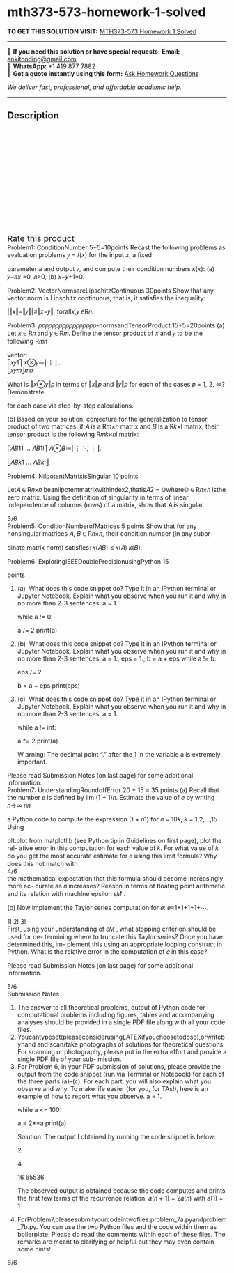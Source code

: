 # mth373-573-homework-1-solved
**TO GET THIS SOLUTION VISIT:** [MTH373-573 Homework 1 Solved](https://www.ankitcodinghub.com/product/mth373-573-homework-1-solved/)


---

📩 **If you need this solution or have special requests:** **Email:** ankitcoding@gmail.com  
📱 **WhatsApp:** +1 419 877 7882  
📄 **Get a quote instantly using this form:** [Ask Homework Questions](https://www.ankitcodinghub.com/services/ask-homework-questions/)

*We deliver fast, professional, and affordable academic help.*

---

<h2>Description</h2>



<div class="kk-star-ratings kksr-auto kksr-align-center kksr-valign-top" data-payload="{&quot;align&quot;:&quot;center&quot;,&quot;id&quot;:&quot;97985&quot;,&quot;slug&quot;:&quot;default&quot;,&quot;valign&quot;:&quot;top&quot;,&quot;ignore&quot;:&quot;&quot;,&quot;reference&quot;:&quot;auto&quot;,&quot;class&quot;:&quot;&quot;,&quot;count&quot;:&quot;0&quot;,&quot;legendonly&quot;:&quot;&quot;,&quot;readonly&quot;:&quot;&quot;,&quot;score&quot;:&quot;0&quot;,&quot;starsonly&quot;:&quot;&quot;,&quot;best&quot;:&quot;5&quot;,&quot;gap&quot;:&quot;4&quot;,&quot;greet&quot;:&quot;Rate this product&quot;,&quot;legend&quot;:&quot;0\/5 - (0 votes)&quot;,&quot;size&quot;:&quot;24&quot;,&quot;title&quot;:&quot;MTH373-573 Homework 1 Solved&quot;,&quot;width&quot;:&quot;0&quot;,&quot;_legend&quot;:&quot;{score}\/{best} - ({count} {votes})&quot;,&quot;font_factor&quot;:&quot;1.25&quot;}">

<div class="kksr-stars">

<div class="kksr-stars-inactive">
            <div class="kksr-star" data-star="1" style="padding-right: 4px">


<div class="kksr-icon" style="width: 24px; height: 24px;"></div>
        </div>
            <div class="kksr-star" data-star="2" style="padding-right: 4px">


<div class="kksr-icon" style="width: 24px; height: 24px;"></div>
        </div>
            <div class="kksr-star" data-star="3" style="padding-right: 4px">


<div class="kksr-icon" style="width: 24px; height: 24px;"></div>
        </div>
            <div class="kksr-star" data-star="4" style="padding-right: 4px">


<div class="kksr-icon" style="width: 24px; height: 24px;"></div>
        </div>
            <div class="kksr-star" data-star="5" style="padding-right: 4px">


<div class="kksr-icon" style="width: 24px; height: 24px;"></div>
        </div>
    </div>

<div class="kksr-stars-active" style="width: 0px;">
            <div class="kksr-star" style="padding-right: 4px">


<div class="kksr-icon" style="width: 24px; height: 24px;"></div>
        </div>
            <div class="kksr-star" style="padding-right: 4px">


<div class="kksr-icon" style="width: 24px; height: 24px;"></div>
        </div>
            <div class="kksr-star" style="padding-right: 4px">


<div class="kksr-icon" style="width: 24px; height: 24px;"></div>
        </div>
            <div class="kksr-star" style="padding-right: 4px">


<div class="kksr-icon" style="width: 24px; height: 24px;"></div>
        </div>
            <div class="kksr-star" style="padding-right: 4px">


<div class="kksr-icon" style="width: 24px; height: 24px;"></div>
        </div>
    </div>
</div>


<div class="kksr-legend" style="font-size: 19.2px;">
            <span class="kksr-muted">Rate this product</span>
    </div>
    </div>
<div class="page" title="Page 3">
<div class="layoutArea">
<div class="column">
Problem1: ConditionNumber 5+5=10points Recast the following problems as evaluation problems 𝑦 = 𝑓(𝑥) for the input 𝑥, a fixed

parameter 𝑎 and output 𝑦, and compute their condition numbers 𝜅(𝑥): (a) 𝑦−𝑎𝑥 =0, 𝑎&gt;0, (b) 𝑥−𝑦+1=0.

Problem2: VectorNormsareLipschitzContinuous 30points Show that any vector norm is Lipschitz continuous, that is, it satisfies the inequality:

|‖𝑥‖−‖𝑦‖|≤‖𝑥−𝑦‖, forall𝑥,𝑦 ∈R𝑛.

Problem3: 𝑝𝑝𝑝𝑝𝑝𝑝𝑝𝑝𝑝𝑝𝑝𝑝𝑝𝑝𝑝𝑝𝑝-normsandTensorProduct 15+5=20points (a) Let 𝑥 ∈ R𝑛 and 𝑦 ∈ R𝑚. Define the tensor product of 𝑥 and 𝑦 to be the following R𝑚𝑛

</div>
</div>
<div class="layoutArea">
<div class="column">
vector:

</div>
<div class="column">
⎡𝑥𝑦1⎤ 𝑥⊗𝑦≔⎢⋮⎥ .

</div>
</div>
<div class="layoutArea">
<div class="column">
⎣𝑥𝑦𝑚⎦𝑚𝑛

What is ‖𝑥⊗𝑦‖𝑝 in terms of ‖𝑥‖𝑝 and ‖𝑦‖𝑝 for each of the cases 𝑝 = 1, 2, ∞? Demonstrate

for each case via step-by-step calculations.

(b) Based on your solution, conjecture for the generalization to tensor product of two matrices: if 𝐴 is a R𝑚×𝑛 matrix and 𝐵 is a R𝑘×l matrix, their tensor product is the following R𝑚𝑘×𝑛l matrix:

⎡𝐴𝐵11 … 𝐴𝐵1l⎤ 𝐴⊗𝐵≔⎢⋮ ⋱ ⋮⎥.

⎣𝐴𝐵𝑘1 … 𝐴𝐵𝑘l⎦

Problem4: NilpotentMatrixisSingular 10 points

Let𝐴 ∈ R𝑛×𝑛 beanilpotentmatrixwithindex2,thatis𝐴2 = 𝕆where𝕆 ∈ R𝑛×𝑛 isthe zero matrix. Using the definition of singularity in terms of linear independence of columns (rows) of a matrix, show that 𝐴 is singular.

</div>
</div>
<div class="layoutArea">
<div class="column">
3/6

</div>
</div>
</div>
<div class="page" title="Page 4">
<div class="layoutArea">
<div class="column">
Problem5: ConditionNumberofMatrices 5 points Show that for any nonsingular matrices 𝐴, 𝐵 ∈ R𝑛×𝑛, their condition number (in any subor-

dinate matrix norm) satisfies: 𝜅(𝐴𝐵) ≤ 𝜅(𝐴) 𝜅(𝐵).

Problem6: ExploringIEEEDoublePrecisionusingPython 15

points

<ol>
<li>(a) &nbsp;What does this code snippet do? Type it in an IPython terminal or Jupyter Notebook. Explain what you observe when you run it and why in no more than 2-3 sentences.
a = 1.

while a != 0:

a /= 2 print(a)
</li>
<li>(b) &nbsp;What does this code snippet do? Type it in an IPython terminal or Jupyter Notebook. Explain what you observe when you run it and why in no more than 2-3 sentences.
a = 1.; eps = 1.; b = a + eps while a != b:

eps /= 2

b = a + eps print(eps)
</li>
<li>(c) &nbsp;What does this code snippet do? Type it in an IPython terminal or Jupyter Notebook. Explain what you observe when you run it and why in no more than 2-3 sentences.
a = 1.

while a != inf:

a *= 2 print(a)

W arning: The decimal point “.” after the 1 in the variable a is extremely important.
</li>
</ol>
Please read Submission Notes (on last page) for some additional information.

</div>
</div>
<div class="layoutArea">
<div class="column">
Problem7: UnderstandingRoundoffError 20 + 15 = 35 points (a) Recall that the number 𝑒 is defined by lim (1 + 1)𝑛. Estimate the value of 𝑒 by writing

</div>
</div>
<div class="layoutArea">
<div class="column">
𝑛→∞ 𝑛𝑛

a Python code to compute the expression (1 + 𝑛1) for 𝑛 = 10𝑘, 𝑘 = 1,2,…,15. Using

</div>
</div>
<div class="layoutArea">
<div class="column">
plt.plot from matplotlib (see Python tip in Guidelines on first page), plot the rel- ative error in this computation for each value of 𝑘. For what value of 𝑘 do you get the most accurate estimate for 𝑒 using this limit formula? Why does this not match with

</div>
</div>
<div class="layoutArea">
<div class="column">
4/6

</div>
</div>
</div>
<div class="page" title="Page 5">
<div class="layoutArea">
<div class="column">
the mathematical expectation that this formula should become increasingly more ac- curate as 𝑛 increases? Reason in terms of floating point arithmetic and its relation with machine epsilon 𝜀𝑀 .

(b) Now implement the Taylor series computation for 𝑒: 𝑒=1+1+1+1+⋯.

</div>
</div>
<div class="layoutArea">
<div class="column">
1! 2! 3!

</div>
</div>
<div class="layoutArea">
<div class="column">
First, using your understanding of 𝜀𝑀 , what stopping criterion should be used for de- termining where to truncate this Taylor series? Once you have determined this, im- plement this using an appropriate looping construct in Python. What is the relative error in the computation of 𝑒 in this case?

Please read Submission Notes (on last page) for some additional information.

</div>
</div>
<div class="layoutArea">
<div class="column">
5/6

</div>
</div>
</div>
<div class="page" title="Page 6">
<div class="layoutArea">
<div class="column">
Submission Notes

<ol>
<li>The answer to all theoretical problems, output of Python code for computational problems including figures, tables and accompanying analyses should be provided in a single PDF file along with all your code files.</li>
<li>Youcantypeset(pleaseconsiderusingLATEXifyouchoosetodoso),orwritebyhand and scan/take photographs of solutions for theoretical questions. For scanning or photography, please put in the extra effort and provide a single PDF file of your sub- mission.</li>
<li>For Problem 6, in your PDF submission of solutions, please provide the output from the code snippet (run via Terminal or Notebook) for each of the three parts (a)–(c). For each part, you will also explain what you observe and why. To make life easier (for you, for TAs!), here is an example of how to report what you observe.
a = 1.

while a &lt;= 100:

a = 2**a print(a)

Solution: The output I obtained by running the code snippet is below:

2

4

16 65536

The observed output is obtained because the code computes and prints the first few terms of the recurrence relation: 𝑎(𝑛 + 1) = 2𝑎(𝑛) with 𝑎(1) = 1.
</li>
<li>ForProblem7,pleasesubmityourcodeintwofiles:problem_7a.pyandproblem_7b.py. You can use the two Python files and the code within them as boilerplate. Please do read the comments within each of these files. The remarks are meant to clarifying or helpful but they may even contain some hints!</li>
</ol>
</div>
</div>
<div class="layoutArea">
<div class="column">
6/6

</div>
</div>
</div>
